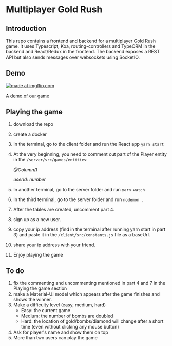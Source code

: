 # Multiplayer Gold Rush
## Introduction
This repo contains a frontend and backend for a multiplayer Gold Rush game. It uses Typescript, Koa, routing-controllers and TypeORM in the backend and React/Redux in the frontend. The backend exposes a REST API but also sends messages over websockets using SocketIO. 

## Demo
<a href="https://imgflip.com/gif/2hoat5"><img src="https://i.imgflip.com/2hoat5.gif" title="made at imgflip.com"/></a>

[A demo of our game](client/src/images/demo.gif)

## Playing the game
1. download the repo
2. create a docker
3. In the terminal, go to the client folder and run the React app `yarn start`
4. At the very beginning, you need to comment out part of the Player entity in the `/server/src/games/entities`:

    *@Column()*

    *userId: number*
5. In another terminal, go to the server folder and run `yarn watch`
6. In the third terminal, go to the server folder and run `nodemon .`
7. After the tables are created, uncomment part 4.
8. sign up as a new user.
9. copy your ip address (find in the terminal after running yarn start in part 3) and paste it in the `/client/src/constants.js` file as a baseUrl.
10. share your ip address with your friend.
9. Enjoy playing the game

## To do
1. fix the commenting and uncommenting mentioned in part 4 and 7 in the Playing the game section
2. make a Material-UI model which appears after the game finishes and shows the winner.
3. Make a difficulty level (easy, medium, hard)
   - Easy: the current game
   - Medium: the number of bombs are doubled
   - Hard: the location of gold/bombs/diamond will change after a short time (even without clicking any mouse button)
4. Ask for player's name and show them on top
5. More than two users can play the game

